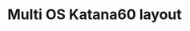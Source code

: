 ---
layout: layouts/keymapdb_entry.njk
OS: ['Windows', 'MacOS', 'Linux']
keymapAuthor: josefadamcik
firmware: QMK
hasHomeRowMods: False
hasLetterOnThumb: False
hasVerticalCombos: False
keymapImage: https://i.imgur.com/1w2OA1o.png
imageDate: idk
keyCount: 70
keyboard: Katana60 rev1
baseLayouts: ["QWERTY"]
languages: ['English']
layerCount: 8
title: "Multi OS Katana60 layout"
isSplit: False
stagger: row
summary: 
keymapUrl: https://github.com/josefadamcik/qmk_firmware/tree/master/keyboards/rominronin/katana60/rev1/keymaps/josefadamcik
writeup: https://github.com/josefadamcik/qmk_firmware/tree/master/keyboards/rominronin/katana60/rev1/keymaps/josefadamcik/readme.md
---